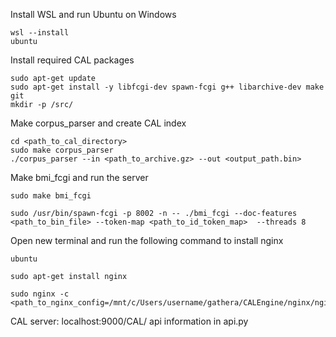 Install WSL and run Ubuntu on Windows

```commandline
wsl --install
ubuntu
```

Install required CAL packages

```commandline
sudo apt-get update
sudo apt-get install -y libfcgi-dev spawn-fcgi g++ libarchive-dev make git
mkdir -p /src/
```


Make corpus_parser and create CAL index
```commandline
cd <path_to_cal_directory>
sudo make corpus_parser
./corpus_parser --in <path_to_archive.gz> --out <output_path.bin>
```

Make bmi_fcgi and run the server
```commandline
sudo make bmi_fcgi

sudo /usr/bin/spawn-fcgi -p 8002 -n -- ./bmi_fcgi --doc-features <path_to_bin_file> --token-map <path_to_id_token_map>  --threads 8
```

Open new terminal and run the following command to install nginx
```commandline
ubuntu

sudo apt-get install nginx

sudo nginx -c <path_to_nginx_config=/mnt/c/Users/username/gathera/CALEngine/nginx/nginx.conf>
```


CAL server: localhost:9000/CAL/
api information in api.py


